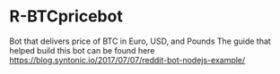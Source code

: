 # R-BTCpricebot
Bot that delivers price of BTC in Euro, USD, and Pounds
The guide that helped build this bot can be found here https://blog.syntonic.io/2017/07/07/reddit-bot-nodejs-example/
